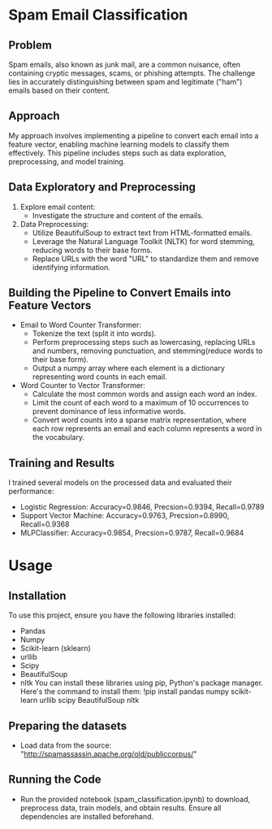 # Spam Email Classification

## Problem
Spam emails, also known as junk mail, are a common nuisance, often containing cryptic messages, scams, or phishing attempts. The challenge lies in accurately distinguishing between spam and legitimate ("ham") emails based on their content.

## Approach
My approach involves implementing a pipeline to convert each email into a feature vector, enabling machine learning models to classify them effectively. This pipeline includes steps such as data exploration, preprocessing, and model training.

## Data Exploratory and Preprocessing
1. Explore email content:
    * Investigate the structure and content of the emails.
2. Data Preprocessing:
    * Utilize BeautifulSoup to extract text from HTML-formatted emails.
    * Leverage the Natural Language Toolkit (NLTK) for word stemming, reducing words to their base forms.
    * Replace URLs with the word "URL" to standardize them and remove identifying information.

## Building the Pipeline to Convert Emails into Feature Vectors

* Email to Word Counter Transformer:
    * Tokenize the text (split it into words).
    * Perform preprocessing steps such as lowercasing, replacing URLs and numbers, removing punctuation, and stemming(reduce words to their base form).
    * Output a numpy array where each element is a dictionary representing word counts in each email.
* Word Counter to Vector Transformer:
    *  Calculate the most common words and assign each word an index.
    *  Limit the count of each word to a maximum of 10 occurrences to prevent dominance of less informative words.
    *  Convert word counts into a sparse matrix representation, where each row represents an email and each column represents a word in the vocabulary.

## Training and Results
I trained several models on the processed data and evaluated their performance:
* Logistic Regression: Accuracy=0.9846, Precsion=0.9394, Recall=0.9789
* Support Vector Machine: Accuracy=0.9763, Precsion=0.8990, Recall=0.9368
* MLPClassifier: Accuracy=0.9854, Precsion=0.9787, Recall=0.9684

# Usage

## Installation
To use this project, ensure you have the following libraries installed:
* Pandas
* Numpy
* Scikit-learn (sklearn)
* urllib
* Scipy
* BeautifulSoup
* nltk
You can install these libraries using pip, Python's package manager. Here's the command to install them:
    !pip install pandas numpy scikit-learn urllib scipy BeautifulSoup nltk

## Preparing the datasets
* Load data from the source:
 "http://spamassassin.apache.org/old/publiccorpus/"

## Running the Code
* Run the provided notebook (spam_classification.ipynb) to download, preprocess data, train models, and obtain results. Ensure all dependencies are installed beforehand.
